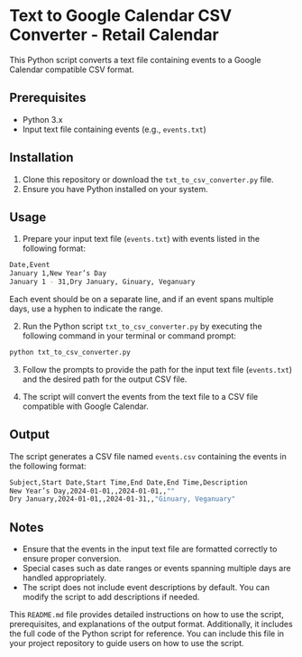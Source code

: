 # Text to Google Calendar CSV Converter - Retail Calendar

This Python script converts a text file containing events to a Google Calendar compatible CSV format.

## Prerequisites

- Python 3.x
- Input text file containing events (e.g., `events.txt`)

## Installation

1. Clone this repository or download the `txt_to_csv_converter.py` file.
2. Ensure you have Python installed on your system.

## Usage

1. Prepare your input text file (`events.txt`) with events listed in the following format:
    

```bash
Date,Event
January 1,New Year’s Day
January 1 - 31,Dry January, Ginuary, Veganuary
```

Each event should be on a separate line, and if an event spans multiple days, use a hyphen to indicate the range.

2. Run the Python script `txt_to_csv_converter.py` by executing the following command in your terminal or command prompt:


````bash
python txt_to_csv_converter.py
````

3. Follow the prompts to provide the path for the input text file (`events.txt`) and the desired path for the output CSV file.

4. The script will convert the events from the text file to a CSV file compatible with Google Calendar.

## Output

The script generates a CSV file named `events.csv` containing the events in the following format:


````bash
Subject,Start Date,Start Time,End Date,End Time,Description
New Year’s Day,2024-01-01,,2024-01-01,,""
Dry January,2024-01-01,,2024-01-31,,"Ginuary, Veganuary"
````

## Notes

- Ensure that the events in the input text file are formatted correctly to ensure proper conversion.
- Special cases such as date ranges or events spanning multiple days are handled appropriately.
- The script does not include event descriptions by default. You can modify the script to add descriptions if needed.


This `README.md` file provides detailed instructions on how to use the script, prerequisites, and explanations of the output format. Additionally, it includes the full code of the Python script for reference. You can include this file in your project repository to guide users on how to use the script.
